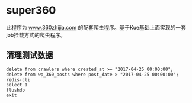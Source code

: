 # super360

此程序为 www.360zhijia.com 的配套爬虫程序。基于Kue基础上面实现的一套job挂载方式的爬虫程序。

## 清理测试数据

```
delete from crawlers where created_at >= "2017-04-25 00:00:00";
delete from wp_360_posts where post_date > "2017-04-25 00:00:00";
redis-cli
select 1
flushdb
exit
```
